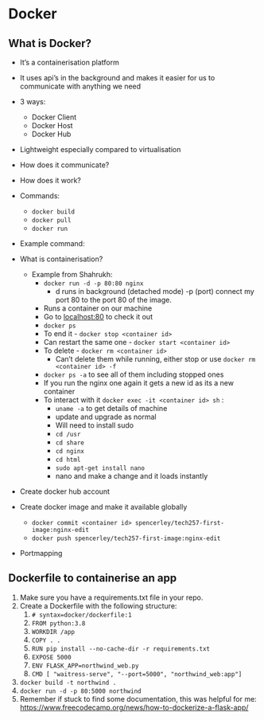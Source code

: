 # Docker

## What is Docker?
- It’s a containerisation platform
- It uses api’s in the background and makes it easier for us to communicate with anything we need
- 3 ways:
    - Docker Client
    - Docker Host
    - Docker Hub
- Lightweight especially compared to virtualisation
- How does it communicate?
- How does it work?
- Commands:
    - `docker build`
    - `docker pull`
    - `docker run`
- Example command:

    
- What is containerisation?
    - Example from Shahrukh:
        - `docker run -d -p 80:80 nginx`
            - d runs in background (detached mode) -p (port) connect my port 80 to the port 80 of the image.
        - Runs a container on our machine
        - Go to [localhost:80](http://localhost:80) to check it out
        - `docker ps`            
        - To end it - `docker stop <container id>`
        - Can restart the same one - `docker start <container id>`
        - To delete - `docker rm <container id>`
            - Can’t delete them while running, either stop or use `docker rm <container id> -f`
        - `docker ps -a` to see all of them including stopped ones
        - If you run the nginx one again it gets a new id as its a new container
        - To interact with it `docker exec -it <container id> sh` :
            - `uname -a` to get details of machine
            - update and upgrade as normal
            - Will need to install sudo
            - `cd /usr`
            - `cd share`
            - `cd nginx`
            - `cd html`
            - `sudo apt-get install nano`
            - nano and make a change and it loads instantly
- Create docker hub account
- Create docker image and make it available globally
    - `docker commit <container id> spencerley/tech257-first-image:nginx-edit`
    - `docker push spencerley/tech257-first-image:nginx-edit`
- Portmapping

## Dockerfile to containerise an app
1. Make sure you have a requirements.txt file in your repo.
2. Create a Dockerfile with the following structure:
   1. `# syntax=docker/dockerfile:1`
   2. `FROM python:3.8`
   3. `WORKDIR /app`
   4. `COPY . .`
   5. `RUN pip install --no-cache-dir -r requirements.txt`
   6. `EXPOSE 5000`
   7. `ENV FLASK_APP=northwind_web.py`
   8. `CMD [ "waitress-serve", "--port=5000", "northwind_web:app"]`
3. `docker build -t northwind .`
4. `docker run -d -p 80:5000 northwind`
5. Remember if stuck to find some documentation, this was helpful for me: https://www.freecodecamp.org/news/how-to-dockerize-a-flask-app/